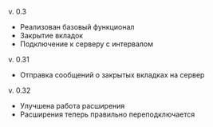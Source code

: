 v. 0.3
- Реализован базовый функционал
- Закрытие вкладок
- Подключение к серверу с интервалом

v. 0.31
- Отправка сообщений о закрытых вкладках на сервер

v. 0.32
- Улучшена работа расширения
- Расширения теперь правильно переподключается